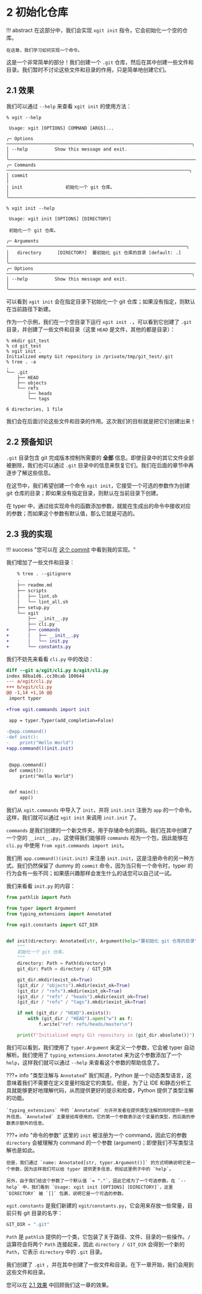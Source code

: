 # 2 初始化仓库

!!! abstract
    在这部分中，我们会实现 `xgit init` 指令，它会初始化一个空的仓库。

    在这章，我们学习如何实现一个命令。

这是一个非常简单的部分！我们创建一个 `.git` 仓库，然后在其中创建一些文件和目录。我们暂时不讨论这些文件和目录的作用，只是简单地创建它们。

## 2.1 效果

我们可以通过 `--help` 来查看 `xgit init` 的使用方法：

<!-- termynal: {"prompt_literal_start": ["%"], title: "", buttons: macos} -->
```
% xgit --help
                                                                                 
 Usage: xgit [OPTIONS] COMMAND [ARGS]...                                         
                                                                                 
╭─ Options ─────────────────────────────────────────────────────────────────────╮
│ --help          Show this message and exit.                                   │
╰───────────────────────────────────────────────────────────────────────────────╯
╭─ Commands ────────────────────────────────────────────────────────────────────╮
│ commit                                                                        │
│ init                初始化一个 git 仓库。                                        │
╰───────────────────────────────────────────────────────────────────────────────╯

% xgit init --help
                                                                                 
 Usage: xgit init [OPTIONS] [DIRECTORY]                                          
                                                                                 
 初始化一个 git 仓库。                                                           
                                                                                 
╭─ Arguments ───────────────────────────────────────────────────────────────────╮
│   directory      [DIRECTORY]  要初始化 git 仓库的目录 [default: .]               │
╰───────────────────────────────────────────────────────────────────────────────╯
╭─ Options ─────────────────────────────────────────────────────────────────────╮
│ --help          Show this message and exit.                                   │
╰───────────────────────────────────────────────────────────────────────────────╯
```

可以看到 `xgit init` 会在指定目录下初始化一个 git 仓库；如果没有指定，则默认在当前路径下新建。

作为一个示例，我们在一个空目录下运行 `xgit init .`，可以看到它创建了 `.git` 目录，并创建了一些文件和目录（这里 `HEAD` 是文件，其他的都是目录）：

<!-- termynal: {"prompt_literal_start": ["%"], title: "", buttons: macos} -->
```
% mkdir git_test
% cd git_test
% xgit init .
Initialized empty Git repository in /private/tmp/git_test/.git
% tree . -a
.
└── .git
    ├── HEAD
    ├── objects
    └── refs
        ├── heads
        └── tags

6 directories, 1 file
```

我们会在后面讨论这些文件和目录的作用。这次我们的目标就是把它们创建出来！

## 2.2 预备知识

`.git` 目录包含 git 完成版本控制所需要的 **全部** 信息。即使目录中的其它文件全部被删除，我们也可以通过 `.git` 目录中的信息来恢复它们。我们在后面的章节中再逐步了解这些信息。

在这节中，我们希望创建一个命令 `xgit init`，它接受一个可选的参数作为创建 git 仓库的目录；即如果没有指定目录，则默认在当前目录下创建。

在 typer 中，通过给实现命令的函数添加参数，就能在生成出的命令中接收对应的参数；而如果这个参数有默认值，那么它就是可选的。

## 2.3 我的实现

!!! success "您可以在 [这个 commit](https://github.com/smd1121/xuan-git/commit/2d4a22863bad3835a0da2f8eedb66335b8390bb8) 中看到我的实现。"

我们增加了一些文件和目录：

```diff
    % tree . --gitignore       
    .
    ├── readme.md
    ├── scripts
    │   ├── lint.sh
    │   └── lint_all.sh
    ├── setup.py
    └── xgit
        ├── __init__.py
        ├── cli.py
+       ├── commands
+       │   ├── __init__.py
+       │   └── init.py
+       └── constants.py
```

我们不妨先来看看 `cli.py` 中的改动：

```diff title="diff of xgit/cli.py"
diff --git a/xgit/cli.py b/xgit/cli.py
index 88ba1d6..cc30cab 100644
--- a/xgit/cli.py
+++ b/xgit/cli.py
@@ -1,14 +1,16 @@
 import typer
 
+from xgit.commands import init

 app = typer.Typer(add_completion=False)
 
-@app.command()
-def init():
-    print("Hello World")
+app.command()(init.init)

 
 @app.command()
 def commit():
     print("Hello World")


 def main():
     app()
```

我们从 `xgit.commands` 中导入了 `init`，并将 `init.init` 注册为 `app` 的一个命令。这样，我们就可以通过 `xgit init` 来调用 `init.init` 了。

`commands` 是我们创建的一个新文件夹，用于存储命令的源码。我们在其中创建了一个空的 `__init__.py`，这使得我们能够将 `commands` 视为一个包，因此能够在 `cli.py` 中使用 `from xgit.commands import init`。

我们用 `app.command()(init.init)` 来注册 `init.init`，这是注册命令的另一种方式。我们仍然保留了 dummy 的 `commit` 命令，因为当只有一个命令时，typer 的行为会有一些不同；如果感兴趣那样会发生什么的话您可以自己试一试。

我们来看看 `init.py` 的内容：

```python linenums="1" title="xgit/commands/init.py"
from pathlib import Path

from typer import Argument
from typing_extensions import Annotated

from xgit.constants import GIT_DIR


def init(directory: Annotated[str, Argument(help="要初始化 git 仓库的目录")] = "."):
    """
    初始化一个 git 仓库。
    """
    directory: Path = Path(directory)
    git_dir: Path = directory / GIT_DIR

    git_dir.mkdir(exist_ok=True)
    (git_dir / "objects").mkdir(exist_ok=True)
    (git_dir / "refs").mkdir(exist_ok=True)
    (git_dir / "refs" / "heads").mkdir(exist_ok=True)
    (git_dir / "refs" / "tags").mkdir(exist_ok=True)

    if not (git_dir / "HEAD").exists():
        with (git_dir / "HEAD").open("w") as f:
            f.write("ref: refs/heads/master\n")

    print(f"Initialized empty Git repository in {git_dir.absolute()}")
```

我们可以看到，我们使用了 `typer.Argument` 来定义一个参数，它会被 typer 自动解析。我们使用了 `typing_extensions.Annotated` 来为这个参数添加了一个 `help`，这样我们就可以通过 `--help` 来查看这个参数的帮助信息了。

???+ info "类型注解与 `Annotated`"
    我们知道，Python 是一个动态类型语言，这意味着我们不需要在定义变量时指定它的类型。但是，为了让 IDE 和静态分析工具就能够更好地理解代码，从而提供更好的提示和检查，Python 提供了类型注解的功能。

    `typing_extensions` 中的 `Annotated` 允许开发者在提供类型注解的同时提供一些额外信息。`Annotated` 主要是给库使用的，它的第一个参数表示这个变量的类型，而后面的参数表示额外的信息。
    
???+ info "命令的参数"
    这里的 `init` 被注册为一个 command，因此它的参数 `directory` 会被理解为 command 的一个参数 (argument)；即使我们不写类型注解也是如此。
    
    但是，我们通过 `name: Annotated[str, typer.Argument()]` 的方式明确说明它是一个参数，因为这样我们可以给 typer 提供更多信息，例如这里例子中的 `help`。

    另外，由于我们给这个参数了一个默认值 `= "."`，因此它成为了一个可选参数。在 `--help` 中，我们看到 `Usage: xgit init [OPTIONS] [DIRECTORY]`，这里 `DIRECTORY` 被 `[]` 包裹，说明它是一个可选的参数。

`xgit.constants` 是我们新建的 `xgit/constants.py`，它会用来存放一些常量，目前只有 git 目录的名字：

```python title="xgit/constants.py"
GIT_DIR = ".git"
```

`Path` 是 `pathlib` 提供的一个类，它包装了关于路径、文件、目录的一些操作。`/` 运算符会将两个 `Path` 连接起来，因此 `directory / GIT_DIR` 会得到一个新的 `Path`，它表示 `directory` 中的 `.git` 目录。

我们创建了 `.git` ，并在其中创建了一些文件和目录。在下一章开始，我们会用到这些文件和目录。

您可以在 [2.1 效果](21-效果) 中回顾我们这一章的效果。

